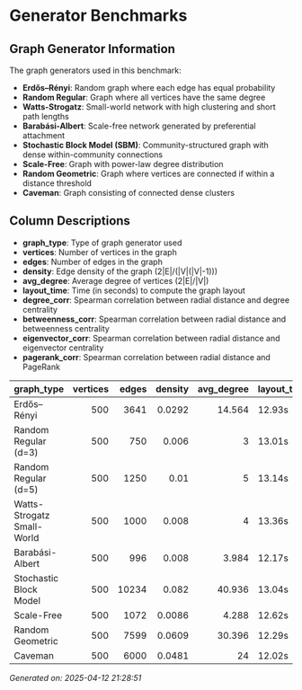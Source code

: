 # Generator Benchmarks

## Graph Generator Information

The graph generators used in this benchmark:

- **Erdős–Rényi**: Random graph where each edge has equal probability
- **Random Regular**: Graph where all vertices have the same degree
- **Watts-Strogatz**: Small-world network with high clustering and short path lengths
- **Barabási-Albert**: Scale-free network generated by preferential attachment
- **Stochastic Block Model (SBM)**: Community-structured graph with dense within-community connections
- **Scale-Free**: Graph with power-law degree distribution
- **Random Geometric**: Graph where vertices are connected if within a distance threshold
- **Caveman**: Graph consisting of connected dense clusters

## Column Descriptions

- **graph_type**: Type of graph generator used
- **vertices**: Number of vertices in the graph
- **edges**: Number of edges in the graph
- **density**: Edge density of the graph (2|E|/(|V|(|V|-1)))
- **avg_degree**: Average degree of vertices (2|E|/|V|)
- **layout_time**: Time (in seconds) to compute the graph layout
- **degree_corr**: Spearman correlation between radial distance and degree centrality
- **betweenness_corr**: Spearman correlation between radial distance and betweenness centrality
- **eigenvector_corr**: Spearman correlation between radial distance and eigenvector centrality
- **pagerank_corr**: Spearman correlation between radial distance and PageRank

| graph_type                 |   vertices |   edges |   density |   avg_degree | layout_time   | total_time   | degree_corr   | degree_p   | betweenness_corr   | betweenness_p   | eigenvector_corr   | eigenvector_p   | pagerank_corr   | pagerank_p   | closeness_corr   | closeness_p   | edge_betweenness_corr   | edge_betweenness_p   |
|:---------------------------|-----------:|--------:|----------:|-------------:|:--------------|:-------------|:--------------|:-----------|:-------------------|:----------------|:-------------------|:----------------|:----------------|:-------------|:-----------------|:--------------|:------------------------|:---------------------|
| Erdős–Rényi                |        500 |    3641 |    0.0292 |       14.564 | 12.93s        | 15.38s       | -0.0948       | 0.0341     | -0.1025            | 0.0219          | -0.0756            | 0.0913          | -0.0974         | 0.0295       | -0.0861          | 0.0544        | -0.1025                 | 0.0219               |
| Random Regular (d=3)       |        500 |     750 |    0.006  |        3     | 13.01s        | 14.13s       | N/A           | N/A        | -0.0893            | 0.0460          | 0.0009             | 0.9842          | N/A             | N/A          | -0.0886          | 0.0477        | -0.0893                 | 0.0460               |
| Random Regular (d=5)       |        500 |    1250 |    0.01   |        5     | 13.14s        | 14.44s       | N/A           | N/A        | -0.1635            | 0.0002          | -0.0380            | 0.3971          | N/A             | N/A          | -0.1450          | 0.0011        | -0.1635                 | 0.0002               |
| Watts-Strogatz Small-World |        500 |    1000 |    0.008  |        4     | 13.36s        | 14.58s       | 0.2012        | 0.0000     | 0.0376             | 0.4020          | 0.0907             | 0.0427          | 0.1758          | 0.0001       | -0.0135          | 0.7625        | 0.0376                  | 0.4021               |
| Barabási-Albert            |        500 |     996 |    0.008  |        3.984 | 12.17s        | 13.45s       | 0.3597        | 0.0000     | 0.4462             | 0.0000          | 0.8237             | 0.0000          | 0.1548          | 0.0005       | 0.7934           | 0.0000        | 0.4459                  | 0.0000               |
| Stochastic Block Model     |        500 |   10234 |    0.082  |       40.936 | 13.04s        | 17.21s       | 0.4612        | 0.0000     | 0.4028             | 0.0000          | 0.1202             | 0.0071          | 0.4856          | 0.0000       | 0.4235           | 0.0000        | 0.4028                  | 0.0000               |
| Scale-Free                 |        500 |    1072 |    0.0086 |        4.288 | 12.62s        | 13.67s       | N/A           | N/A        | N/A                | N/A             | N/A                | N/A             | N/A             | N/A          | N/A              | N/A           | N/A                     | N/A                  |
| Random Geometric           |        500 |    7599 |    0.0609 |       30.396 | 12.29s        | 15.77s       | -0.1399       | 0.0017     | -0.1289            | 0.0039          | -0.0081            | 0.8572          | -0.1884         | 0.0000       | -0.0697          | 0.1194        | -0.1289                 | 0.0039               |
| Caveman                    |        500 |    6000 |    0.0481 |       24     | 12.02s        | 12.57s       | N/A           | N/A        | N/A                | N/A             | 0.0367             | 0.4130          | N/A             | N/A          | N/A              | N/A           | N/A                     | N/A                  |


*Generated on: 2025-04-12 21:28:51*